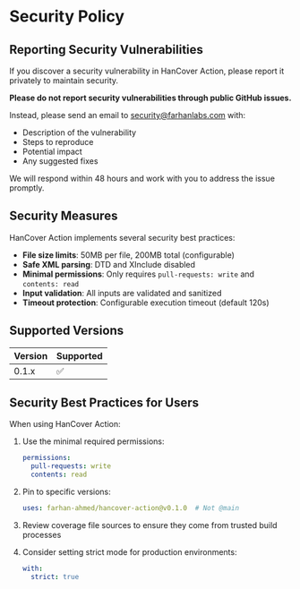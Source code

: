 # Security Policy

## Reporting Security Vulnerabilities

If you discover a security vulnerability in HanCover Action, please report it privately to maintain security.

**Please do not report security vulnerabilities through public GitHub issues.**

Instead, please send an email to security@farhanlabs.com with:

- Description of the vulnerability
- Steps to reproduce
- Potential impact
- Any suggested fixes

We will respond within 48 hours and work with you to address the issue promptly.

## Security Measures

HanCover Action implements several security best practices:

- **File size limits**: 50MB per file, 200MB total (configurable)
- **Safe XML parsing**: DTD and XInclude disabled
- **Minimal permissions**: Only requires `pull-requests: write` and `contents: read`
- **Input validation**: All inputs are validated and sanitized
- **Timeout protection**: Configurable execution timeout (default 120s)

## Supported Versions

| Version | Supported |
|---------|-----------|
| 0.1.x   | ✅         |

## Security Best Practices for Users

When using HanCover Action:

1. Use the minimal required permissions:
   ```yaml
   permissions:
     pull-requests: write
     contents: read
   ```

2. Pin to specific versions:
   ```yaml
   uses: farhan-ahmed/hancover-action@v0.1.0  # Not @main
   ```

3. Review coverage file sources to ensure they come from trusted build processes

4. Consider setting strict mode for production environments:
   ```yaml
   with:
     strict: true
   ```
